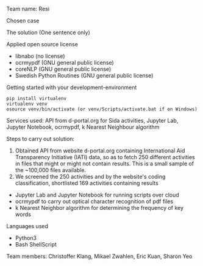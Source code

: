 Team name: Resi  
  
Chosen case  
  
The solution (One sentence only)  
  
Applied open source license    
- libnabo (no license)  
- ocrmypdf (GNU general public license)  
- coreNLP (GNU general public license)  
- Swedish Python Routines (GNU general public license)  

  
Getting started with your development-environment 
```
pip install virtualenv
virtualenv venv
osource venv/bin/activate (or venv/Scripts/activate.bat if on Windows)
```
  
Services used: API from d-portal.org for Sida activities, Jupyter Lab, Jupyter Notebook, ocrmypdf, k Nearest Neighbour algorithm  
  
Steps to carry out solution:  
1) Obtained API from website d-portal.org containing International Aid Transparency Initiative (IATI) data, so as to fetch 250 different activities in files that might or might not contain results. This is a small sample of the ~100,000 files available.
2) We screened the 250 activities and by the website's coding classification, shortlisted 169 activities containing results 
- Jupyter Lab and Jupyter Notebook for running scripts over cloud  
- ocrmypdf to carry out optical character recognition of pdf files  
- k Nearest Neighbor algorithm for determining the frequency of key words  
  
Languages used    
- Python3  
- Bash ShellScript
  
Team members: Christoffer Klang, Mikael Zwahlen, Eric Kuan, Sharon Yeo    
